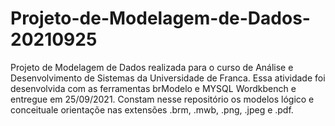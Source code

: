 # Projeto-de-Modelagem-de-Dados-20210925
Projeto de Modelagem de Dados realizada para o curso de Análise e Desenvolvimento de Sistemas da Universidade de Franca.
Essa atividade foi desenvolvida com as ferramentas brModelo e MYSQL Wordkbench e entregue em 25/09/2021.
Constam nesse repositório os modelos lógico e conceituale orientaçõe nas extensões .brm, .mwb, .png, .jpeg e .pdf.
